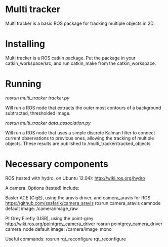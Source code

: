 Multi tracker
============

Multi tracker is a basic ROS package for tracking multiple objects in 2D.

Installing
============

Multi tracker is a ROS catkin package. Put the package in your catkin_workspace/src, and run catkin_make from the catkin_workspace.

Running
============

*rosrun multi_tracker tracker.py*

Will run a ROS node that extracts the outer most contours of a background subtracted, thresholded image.

*rosrun multi_tracker data_association.py*

Will run a ROS node that uses a simple discrete Kalman filter to connect current observations to previous ones, allowing the tracking of multiple objects. These results are published to /multi_tracker/tracked_objects 

Necessary components
============

ROS (tested with hydro, on Ubuntu 12.04): http://wiki.ros.org/hydro

A camera. Options (tested) include:

Basler ACE (GigE), using the aravis driver, and camera_aravis for ROS
https://github.com/ssafarik/camera_aravis
rosrun camera_aravis camnode
default image: /camera/image_raw

Pt Grey Firefly (USB), using the point-grey
http://wiki.ros.org/pointgrey_camera_driver
rosrun pointgrey_camera_driver camera_node
default image: /camera/image_mono

Useful commands:
rosrun rqt_reconfigure rqt_reconfigure

